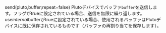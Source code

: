 send(pluto,buffer;repeat=false) Plutoデバイスでバッファ`buffer`を送信します。フラグがtrueに設定されている場合、送信を無限に繰り返します。use*internal*bufferがtrueに設定されている場合、使用されるバッファはPlutoデバイスに既に保存されているものです（バッファの再割り当てを保存します）。
